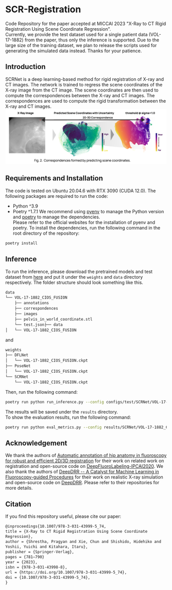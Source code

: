 # SCR-Registration
Code Repository for the paper accepted at MICCAI 2023 "X-Ray to CT Rigid Registration Using Scene Coordinate Regression".  
Currently, we provide the test dataset used for a single patient data (VOL-17-1882) from the paper, thus only the inference is supported. Due to the large size of the training dataset, we plan to release the scripts used for generating the simulated data instead. Thanks for your patience.  

## Introduction
SCRNet is a deep learning-based method for rigid registration of X-ray and CT images. The network is trained to regress the scene coordinates of the X-ray image from the CT image. The scene coordinates are then used to compute the correspondences between the X-ray and CT images. The correspondences are used to compute the rigid transformation between the X-ray and CT images. 
![Corresponeces](./assets/correspondences.png)

## Requirements and Installation
The code is tested on Ubuntu 20.04.6 with RTX 3090 (CUDA 12.0). The following packages are required to run the code:
- Python ^3.9
- Poetry ^1.7.1
We recommend using [pyenv](https://github.com/pyenv/pyenv) to manage the Python version and [poetry](https://python-poetry.org/) to manage the dependencies.  
Please refer to the official websites for the installation of pyenv and poetry. To install the dependencies, run the following command in the root directory of the repository:
```bash
poetry install
```

## Inference
To run the inference, please download the pretrained models and test dataset from [here](https://drive.google.com/drive/folders/1f2ejSE4arB3GsKGeWu4rDzxB2plG-K0c?usp=sharing) and put it under the `weights` and `data` directory respectively. The folder structure should look something like this.  
```bash
data
└── VOL-17-1882_CIOS_FUSION
    ├── annotations
    ├── correspondences
    ├── images
    ├── pelvis_in_world_coordinate.stl
    └── test.json├── data
│   └── VOL-17-1882_CIOS_FUSION
```
and  
```bash
weights
├── DFLNet
│   └── VOL-17-1882_CIOS_FUSION.ckpt
├── PoseNet
│   └── VOL-17-1882_CIOS_FUSION.ckpt
└── SCRNet
    └── VOL-17-1882_CIOS_FUSION.ckpt
```
Then, run the following command:
```bash
poetry run python run_inference.py --config configs/test/SCRNet/VOL-17-1882_CIOS_FUSION.yaml
```
The results will be saved under the `results` directory.  
To show the evaluation results, run the following command:
```bash
poetry run python eval_metrics.py --config results/SCRNet/VOL-17-1882_CIOS_FUSION
```

## Acknowledgement
We thank the authors of [Automatic annotation of hip anatomy in fluoroscopy for robust and efficient 2D/3D registration](https://link.springer.com/article/10.1007/s11548-020-02162-7) for their work on related work on registration and open-source code on [DeepFluoroLabeling-IPCAI2020](https://github.com/rg2/DeepFluoroLabeling-IPCAI2020). We also thank the authors of [DeepDRR -- A Catalyst for Machine Learning in Fluoroscopy-guided Procedures]() for their work on realistic X-ray simulation and open-source code on [DeepDRR](https://github.com/arcadelab/deepdrr). Please refer to their repositories for more details.

## Citation
If you find this repository useful, please cite our paper:
```
@inproceedings{10.1007/978-3-031-43999-5_74,
title = {X-Ray to CT Rigid Registration Using Scene Coordinate Regression},
author = {Shrestha, Pragyan and Xie, Chun and Shishido, Hidehiko and Yoshii, Yuichi and Kitahara, Itaru},
publisher = {Springer-Verlag},
pages = {781–790}
year = {2023},
isbn = {978-3-031-43998-8},
url = {https://doi.org/10.1007/978-3-031-43999-5_74},
doi = {10.1007/978-3-031-43999-5_74},
}
```
